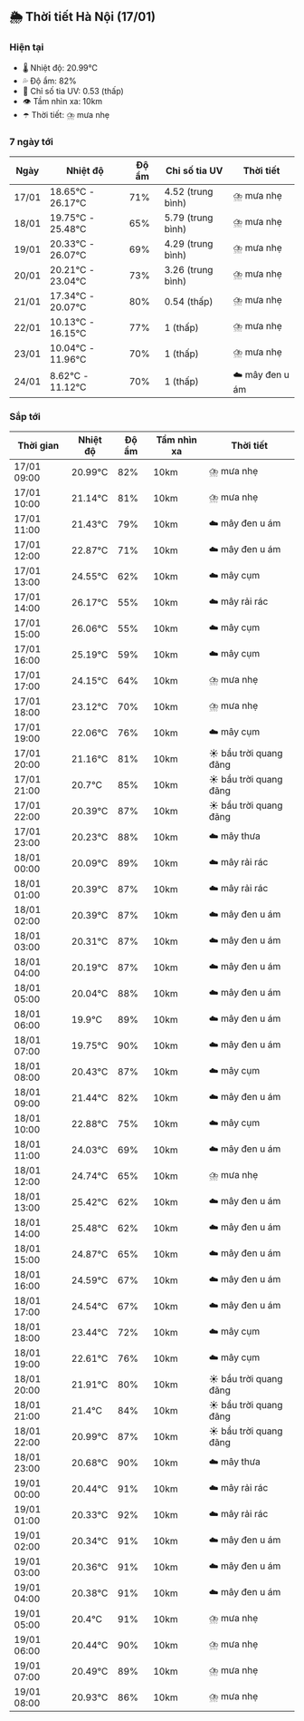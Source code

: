 ## 🌦️ Thời tiết Hà Nội (17/01)

### Hiện tại

- 🌡️ Nhiệt độ: 20.99℃
- 💦 Độ ẩm: 82%
- 🌟 Chỉ số tia UV: 0.53 (thấp)
- 👁️ Tầm nhìn xa: 10km
- ☂️ Thời tiết: ⛈️ mưa nhẹ

### 7 ngày tới

| Ngày | Nhiệt độ | Độ ẩm | Chỉ số tia UV | Thời tiết |
| --- | --- | --- | --- | --- |
| 17/01 | 18.65℃ - 26.17℃ | 71% | 4.52 (trung bình) | ⛈️ mưa nhẹ |
| 18/01 | 19.75℃ - 25.48℃ | 65% | 5.79 (trung bình) | ⛈️ mưa nhẹ |
| 19/01 | 20.33℃ - 26.07℃ | 69% | 4.29 (trung bình) | ⛈️ mưa nhẹ |
| 20/01 | 20.21℃ - 23.04℃ | 73% | 3.26 (trung bình) | ⛈️ mưa nhẹ |
| 21/01 | 17.34℃ - 20.07℃ | 80% | 0.54 (thấp) | ⛈️ mưa nhẹ |
| 22/01 | 10.13℃ - 16.15℃ | 77% | 1 (thấp) | ⛈️ mưa nhẹ |
| 23/01 | 10.04℃ - 11.96℃ | 70% | 1 (thấp) | ⛈️ mưa nhẹ |
| 24/01 | 8.62℃ - 11.12℃ | 70% | 1 (thấp) | ☁️ mây đen u ám |

### Sắp tới

| Thời gian | Nhiệt độ | Độ ẩm | Tầm nhìn xa | Thời tiết |
| --- | --- | --- | --- | --- |
| 17/01 09:00 | 20.99℃ | 82% | 10km | ⛈️ mưa nhẹ |
| 17/01 10:00 | 21.14℃ | 81% | 10km | ⛈️ mưa nhẹ |
| 17/01 11:00 | 21.43℃ | 79% | 10km | ☁️ mây đen u ám |
| 17/01 12:00 | 22.87℃ | 71% | 10km | ☁️ mây đen u ám |
| 17/01 13:00 | 24.55℃ | 62% | 10km | ☁️ mây cụm |
| 17/01 14:00 | 26.17℃ | 55% | 10km | ☁️ mây rải rác |
| 17/01 15:00 | 26.06℃ | 55% | 10km | ☁️ mây cụm |
| 17/01 16:00 | 25.19℃ | 59% | 10km | ☁️ mây cụm |
| 17/01 17:00 | 24.15℃ | 64% | 10km | ⛈️ mưa nhẹ |
| 17/01 18:00 | 23.12℃ | 70% | 10km | ⛈️ mưa nhẹ |
| 17/01 19:00 | 22.06℃ | 76% | 10km | ☁️ mây cụm |
| 17/01 20:00 | 21.16℃ | 81% | 10km | ☀️ bầu trời quang đãng |
| 17/01 21:00 | 20.7℃ | 85% | 10km | ☀️ bầu trời quang đãng |
| 17/01 22:00 | 20.39℃ | 87% | 10km | ☀️ bầu trời quang đãng |
| 17/01 23:00 | 20.23℃ | 88% | 10km | ☁️ mây thưa |
| 18/01 00:00 | 20.09℃ | 89% | 10km | ☁️ mây rải rác |
| 18/01 01:00 | 20.39℃ | 87% | 10km | ☁️ mây rải rác |
| 18/01 02:00 | 20.39℃ | 87% | 10km | ☁️ mây đen u ám |
| 18/01 03:00 | 20.31℃ | 87% | 10km | ☁️ mây đen u ám |
| 18/01 04:00 | 20.19℃ | 87% | 10km | ☁️ mây đen u ám |
| 18/01 05:00 | 20.04℃ | 88% | 10km | ☁️ mây đen u ám |
| 18/01 06:00 | 19.9℃ | 89% | 10km | ☁️ mây đen u ám |
| 18/01 07:00 | 19.75℃ | 90% | 10km | ☁️ mây đen u ám |
| 18/01 08:00 | 20.43℃ | 87% | 10km | ☁️ mây cụm |
| 18/01 09:00 | 21.44℃ | 82% | 10km | ☁️ mây đen u ám |
| 18/01 10:00 | 22.88℃ | 75% | 10km | ☁️ mây cụm |
| 18/01 11:00 | 24.03℃ | 69% | 10km | ☁️ mây đen u ám |
| 18/01 12:00 | 24.74℃ | 65% | 10km | ⛈️ mưa nhẹ |
| 18/01 13:00 | 25.42℃ | 62% | 10km | ☁️ mây đen u ám |
| 18/01 14:00 | 25.48℃ | 62% | 10km | ☁️ mây đen u ám |
| 18/01 15:00 | 24.87℃ | 65% | 10km | ☁️ mây đen u ám |
| 18/01 16:00 | 24.59℃ | 67% | 10km | ☁️ mây đen u ám |
| 18/01 17:00 | 24.54℃ | 67% | 10km | ☁️ mây đen u ám |
| 18/01 18:00 | 23.44℃ | 72% | 10km | ☁️ mây cụm |
| 18/01 19:00 | 22.61℃ | 76% | 10km | ☁️ mây cụm |
| 18/01 20:00 | 21.91℃ | 80% | 10km | ☀️ bầu trời quang đãng |
| 18/01 21:00 | 21.4℃ | 84% | 10km | ☀️ bầu trời quang đãng |
| 18/01 22:00 | 20.99℃ | 87% | 10km | ☀️ bầu trời quang đãng |
| 18/01 23:00 | 20.68℃ | 90% | 10km | ☁️ mây thưa |
| 19/01 00:00 | 20.44℃ | 91% | 10km | ☁️ mây rải rác |
| 19/01 01:00 | 20.33℃ | 92% | 10km | ☁️ mây rải rác |
| 19/01 02:00 | 20.34℃ | 91% | 10km | ☁️ mây đen u ám |
| 19/01 03:00 | 20.36℃ | 91% | 10km | ☁️ mây đen u ám |
| 19/01 04:00 | 20.38℃ | 91% | 10km | ☁️ mây đen u ám |
| 19/01 05:00 | 20.4℃ | 91% | 10km | ⛈️ mưa nhẹ |
| 19/01 06:00 | 20.44℃ | 90% | 10km | ⛈️ mưa nhẹ |
| 19/01 07:00 | 20.49℃ | 89% | 10km | ⛈️ mưa nhẹ |
| 19/01 08:00 | 20.93℃ | 86% | 10km | ⛈️ mưa nhẹ |
